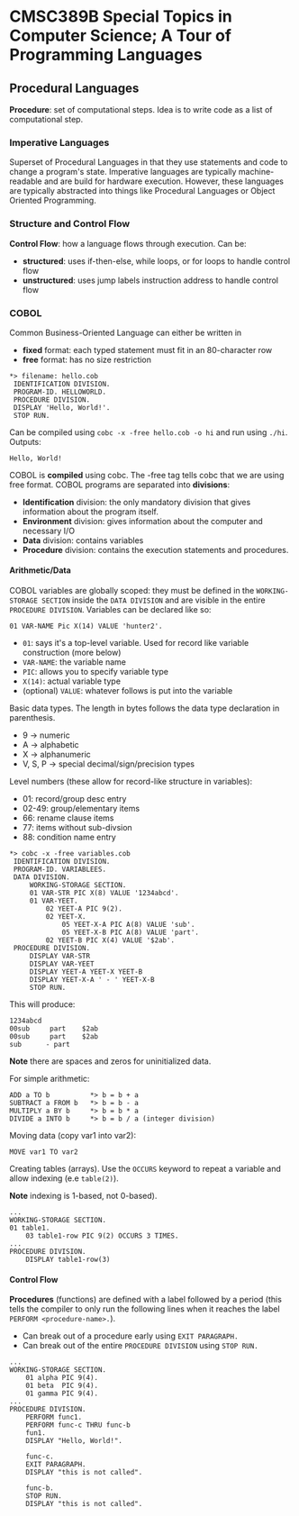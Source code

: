 # CMSC389B Special Topics in Computer Science; A Tour of Programming Languages
## Procedural Languages
**Procedure**: set of computational steps. Idea is to write code as a list of computational step.
### Imperative Languages
Superset of Procedural Languages in that they use statements and code to change a program's state. Imperative languages are typically machine-readable and are build for hardware execution. However, these languages are typically abstracted into things like Procedural Languages or Object Oriented Programming.
### Structure and Control Flow
**Control Flow**: how a language flows through execution. Can be:
* **structured**: uses if-then-else, while loops, or for loops to handle control flow
* **unstructured**: uses jump labels instruction address to handle control flow
### COBOL
Common Business-Oriented Language can either be written in
* **fixed** format: each typed statement must fit in an 80-character row
* **free** format: has no size restriction
```COBOL
*> filename: hello.cob
 IDENTIFICATION DIVISION.
 PROGRAM-ID. HELLOWORLD.
 PROCEDURE DIVISION.
 DISPLAY 'Hello, World!'.
 STOP RUN.
```
Can be compiled using `cobc -x -free hello.cob -o hi` and run using `./hi`. Outputs:
```
Hello, World!
```
COBOL is **compiled** using cobc. The -free tag tells cobc that we are using free format. COBOL programs are separated into **divisions**:
* **Identification** division: the only mandatory division that gives information about the program itself.
* **Environment** division: gives information about the computer and necessary I/O
* **Data** division: contains variables
* **Procedure** division: contains the execution statements and procedures.
#### Arithmetic/Data
COBOL variables are globally scoped: they must be defined in the `WORKING-STORAGE SECTION` inside the `DATA DIVISION` and are visible in the entire `PROCEDURE DIVISION`. Variables can be declared like so:
```COBOL
01 VAR-NAME Pic X(14) VALUE 'hunter2'.
```
* `01`: says it's a top-level variable. Used for record like variable construction (more below)
* `VAR-NAME`: the variable name
* `PIC`: allows you to specify variable type
* `X(14)`: actual variable type
* (optional) `VALUE`: whatever follows is put into the variable

Basic data types. The length in bytes follows the data type declaration in parenthesis.
* 9 $\rightarrow$ numeric
* A $\rightarrow$ alphabetic
* X $\rightarrow$ alphanumeric
* V, S, P $\rightarrow$ special decimal/sign/precision types

Level numbers (these allow for record-like structure in variables):
* 01: record/group desc entry
* 02-49: group/elementary items
* 66: rename clause items
* 77: items without sub-divsion
* 88: condition name entry

```COBOL
*> cobc -x -free variables.cob
 IDENTIFICATION DIVISION.
 PROGRAM-ID. VARIABLEES.
 DATA DIVISION.
     WORKING-STORAGE SECTION.
     01 VAR-STR PIC X(8) VALUE '1234abcd'.
     01 VAR-YEET.
         02 YEET-A PIC 9(2).
         02 YEET-X.
             05 YEET-X-A PIC A(8) VALUE 'sub'.
             05 YEET-X-B PIC A(8) VALUE 'part'.
         02 YEET-B PIC X(4) VALUE '$2ab'.
 PROCEDURE DIVISION.
     DISPLAY VAR-STR
     DISPLAY VAR-YEET
     DISPLAY YEET-A YEET-X YEET-B
     DISPLAY YEET-X-A ' - ' YEET-X-B
     STOP RUN.
```
This will produce:
```
1234abcd
00sub     part    $2ab
00sub     part    $2ab
sub      - part    
```
**Note** there are spaces and zeros for uninitialized data.

For simple arithmetic:
```COBOL
ADD a TO b          *> b = b + a
SUBTRACT a FROM b   *> b = b - a
MULTIPLY a BY b     *> b = b * a
DIVIDE a INTO b     *> b = b / a (integer division)
```
Moving data (copy var1 into var2):
```COBOL
MOVE var1 TO var2    
```
Creating tables (arrays). Use the `OCCURS` keyword to repeat a variable and allow indexing (e.e `table(2)`).

**Note** indexing is 1-based, not 0-based).
```COBOL
...
WORKING-STORAGE SECTION.
01 table1.
    03 table1-row PIC 9(2) OCCURS 3 TIMES.
...
PROCEDURE DIVISION.
    DISPLAY table1-row(3)
```
#### Control Flow
**Procedures** (functions) are defined with a label followed by a period (this tells the compiler to only run the following lines when it reaches the label `PERFORM <procedure-name>.`).
* Can break out of a procedure early using `EXIT PARAGRAPH.`
* Can break out of the entire `PROCEDURE DIVISION` using `STOP RUN.`
```COBOL
...
WORKING-STORAGE SECTION.
    01 alpha PIC 9(4).
    01 beta  PIC 9(4).
    01 gamma PIC 9(4).
...
PROCEDURE DIVISION.
    PERFORM func1.
    PERFORM func-c THRU func-b
    fun1.
    DISPLAY "Hello, World!".

    func-c.
    EXIT PARAGRAPH.
    DISPLAY "this is not called".

    func-b.
    STOP RUN.
    DISPLAY "this is not called".
```
